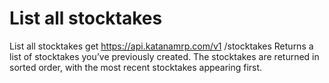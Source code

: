 # List all stocktakes

List all stocktakes get https://api.katanamrp.com/v1 /stocktakes Returns a list of
stocktakes you’ve previously created. The stocktakes are returned in sorted order, with
the most recent stocktakes appearing first.
